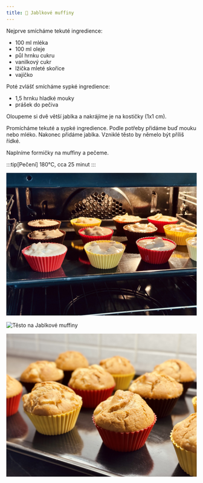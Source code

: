 ```yaml
---
title: 🍎 Jablkové muffiny
---
```


Nejprve smícháme tekuté ingredience:

- 100 ml mléka
- 100 ml oleje
- půl hrnku cukru
- vanilkový cukr
- lžička mleté skořice
- vajíčko

Poté zvlášť smícháme sypké ingredience:

- 1,5 hrnku hladké mouky
- prášek do pečiva

Oloupeme si dvě větší jablka a nakrájíme je na kostičky (1x1 cm).

Promícháme tekuté a sypké ingredience. Podle potřeby přidáme buď mouku nebo
mléko. Nakonec přidáme jablka. Vzniklé těsto by němelo být příliš řídké.

Naplníme formičky na muffiny a pečeme.

:::tip[Pečení]
180°C, cca 25 minut
:::

![Jablkové Muffiny v troubě](./jablkove-muffiny-peceni.jpg)

![Těsto na Jablkové muffiny](./jablkove-muffiny-testo.jpg)

![Hotové Jablkové muffiny](./jablkove-muffiny-hotove.jpg)
